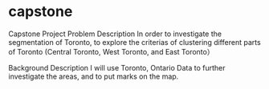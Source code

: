 # capstone
Capstone Project
Problem Description
In order to investigate the segmentation of Toronto, to explore the criterias of clustering different parts of Toronto (Central Toronto, West Toronto, and East Toronto）

Background Description
I will use Toronto, Ontario Data to further investigate the areas, and to put marks on the map.
